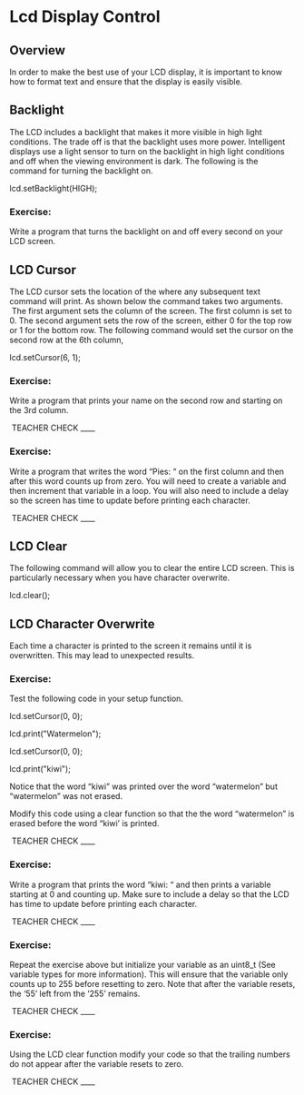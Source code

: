 # Lcd Display Control

## Overview

In order to make the best use of your LCD display, it is important to know how to format text and ensure that the display is easily visible.

## Backlight

The LCD includes a backlight that makes it more visible in high light conditions. The trade off is that the backlight uses more power. Intelligent displays use a light sensor to turn on the backlight in high light conditions and off when the viewing environment is dark. The following is the command for turning the backlight on.

lcd.setBacklight(HIGH);

### Exercise:

Write a program that turns the backlight on and off every second on your LCD screen.

## LCD Cursor

The LCD cursor sets the location of the where any subsequent text command will print. As shown below the command takes two arguments.  The first argument sets the column of the screen. The first column is set to 0. The second argument sets the row of the screen, either 0 for the top row or 1 for the bottom row. The following command would set the cursor on the second row at the 6th column,

lcd.setCursor(6, 1);

### Exercise:

Write a program that prints your name on the second row and starting on the 3rd column.

 TEACHER CHECK \_\_\_\_

### Exercise:

Write a program that writes the word “Pies: “ on the first column and then after this word counts up from zero. You will need to create a variable and then increment that variable in a loop. You will also need to include a delay so the screen has time to update before printing each character.

 TEACHER CHECK \_\_\_\_

## LCD Clear

The following command will allow you to clear the entire LCD screen. This is particularly necessary when you have character overwrite.

lcd.clear();

## LCD Character Overwrite

Each time a character is printed to the screen it remains until it is overwritten. This may lead to unexpected results.

### Exercise:

Test the following code in your setup function.

lcd.setCursor(0, 0);

lcd.print("Watermelon");

lcd.setCursor(0, 0);

lcd.print("kiwi");

Notice that the word “kiwi” was printed over the word “watermelon” but “watermelon” was not erased.

Modify this code using a clear function so that the the word “watermelon” is erased before the word “kiwi’ is printed.

 TEACHER CHECK \_\_\_\_

### Exercise:

Write a program that prints the word “kiwi: “ and then prints a variable starting at 0 and counting up. Make sure to include a delay so that the LCD has time to update before printing each character.

 TEACHER CHECK \_\_\_\_

### Exercise:

Repeat the exercise above but initialize your variable as an uint8\_t (See variable types for more information). This will ensure that the variable only counts up to 255 before resetting to zero. Note that after the variable resets, the ‘55’ left from the ‘255’ remains.

 TEACHER CHECK \_\_\_\_

### Exercise:

Using the LCD clear function modify your code so that the trailing numbers do not appear after the variable resets to zero.

 TEACHER CHECK \_\_\_\_

